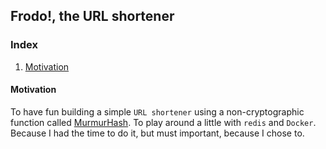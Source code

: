 ## Frodo!, the URL shortener

### Index

1. [Motivation](#motivation)

#### Motivation

To have fun building a simple `URL shortener` using a non-cryptographic
function called [MurmurHash](https://github.com/aappleby/smhasher). To play
around a little with `redis` and `Docker`. Because I had the time to do it, but must important, because I chose to.
